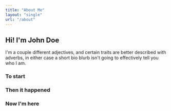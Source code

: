 ```yaml
---
title: "About Me"
layout: "single"
url: "/about"
---
```


## Hi! I'm John Doe

I'm a couple different adjectives, and certain traits are better described with adverbs, in either case a short bio blurb isn't going to effectively tell you who I am.

### To start

### Then it happened

### Now I'm here
